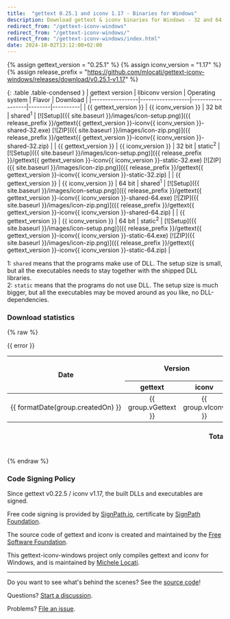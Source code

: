 ```yaml
---
title:  "gettext 0.25.1 and iconv 1.17 - Binaries for Windows"
description: Download gettext & iconv binaries for Windows - 32 and 64 bits - shared and static.
redirect_from: "/gettext-iconv-windows"
redirect_from: "/gettext-iconv-windows/"
redirect_from: "/gettext-iconv-windows/index.html"
date: 2024-10-02T13:12:00+02:00
---
```


{% assign gettext_version = "0.25.1" %}
{% assign iconv_version = "1.17" %}
{% assign release_prefix = "https://github.com/mlocati/gettext-iconv-windows/releases/download/v0.25.1-v1.17" %}

{: .table .table-condensed }
| gettext version | libiconv version | Operating system | Flavor | Download |
|-----------------|------------------|------------------|--------|----------|
| {{ gettext_version }} | {{ iconv_version }} | 32 bit | shared<sup>1</sup> | [![Setup]({{ site.baseurl }}/images/icon-setup.png)]({{ release_prefix }}/gettext{{ gettext_version }}-iconv{{ iconv_version }}-shared-32.exe) [![ZIP]({{ site.baseurl }}/images/icon-zip.png)]({{ release_prefix }}/gettext{{ gettext_version }}-iconv{{ iconv_version }}-shared-32.zip) |
| {{ gettext_version }} | {{ iconv_version }} | 32 bit | static<sup>2</sup> | [![Setup]({{ site.baseurl }}/images/icon-setup.png)]({{ release_prefix }}/gettext{{ gettext_version }}-iconv{{ iconv_version }}-static-32.exe) [![ZIP]({{ site.baseurl }}/images/icon-zip.png)]({{ release_prefix }}/gettext{{ gettext_version }}-iconv{{ iconv_version }}-static-32.zip) |
| {{ gettext_version }} | {{ iconv_version }} | 64 bit | shared<sup>1</sup> | [![Setup]({{ site.baseurl }}/images/icon-setup.png)]({{ release_prefix }}/gettext{{ gettext_version }}-iconv{{ iconv_version }}-shared-64.exe) [![ZIP]({{ site.baseurl }}/images/icon-zip.png)]({{ release_prefix }}/gettext{{ gettext_version }}-iconv{{ iconv_version }}-shared-64.zip) |
| {{ gettext_version }} | {{ iconv_version }} | 64 bit | static<sup>2</sup> | [![Setup]({{ site.baseurl }}/images/icon-setup.png)]({{ release_prefix }}/gettext{{ gettext_version }}-iconv{{ iconv_version }}-static-64.exe) [![ZIP]({{ site.baseurl }}/images/icon-zip.png)]({{ release_prefix }}/gettext{{ gettext_version }}-iconv{{ iconv_version }}-static-64.zip) |

1: `shared` means that the programs make use of DLL. The setup size is small, but all the executables needs to stay together with the shipped DLL libraries.  
2: `static` means that the programs do not use DLL. The setup size is much bigger, but all the executables may be moved around as you like, no DLL-dependencies.


### Download statistics

{% raw %}
<div id="giw-download-stats" v-cloak>
    <div v-if="error !== null" class="alert alert-danger" style="white-space: pre-wrap">{{ error }}</div>
    <i v-else-if="stats === null" class="fa-solid fa-sync fa-spin"></i>
    <div v-else>
        <table class="table table-striped" style="width: auto">
            <thead>
                <tr>
                    <th rowspan="3" style="text-align: center">Date</th>
                    <th rowspan="2" colspan="2" style="text-align: center">Version</th>
                    <th colspan="4" style="text-align: center">Shared</th>
				    <th colspan="4" style="text-align: center">Static</th>
				    <th rowspan="3" style="text-align: center">Total</th>
				    <th rowspan="3" style="text-align: center">Downloads/day</th>
			    </tr>
			    <tr>
				    <th colspan="2" style="text-align: center">32 bits</th>
				    <th colspan="2" style="text-align: center">64 bits</th>
				    <th colspan="2" style="text-align: center">32 bits</th>
				    <th colspan="2" style="text-align: center">64 bits</th>
			    </tr>
			    <tr>
				    <th rowspan="2" style="text-align: center">gettext</th>
				    <th rowspan="2" style="text-align: center">iconv</th>
				    <th style="text-align: center">exe</th>
				    <th style="text-align: center">zip</th>
				    <th style="text-align: center">exe</th>
				    <th style="text-align: center">zip</th>
				    <th style="text-align: center">exe</th>
				    <th style="text-align: center">zip</th>
				    <th style="text-align: center">exe</th>
				    <th style="text-align: center">zip</th>
			    </tr>
            </thead>
            <tbody>
                <tr v-for="group in stats.groups">
                    <td style="text-align: center">
                        <a v-bind:href="group.link" style="white-space: nowrap">{{ formatDate(group.createdOn) }}</a>
                    </td>
                    <td style="text-align: center">
                        {{ group.vGettext }}
                    </td>
                    <td style="text-align: center">
                        {{ group.vIconv }}
                    </td>
                    <td style="text-align: center">
                        {{ formatInt(group.shared32exe) }}
                    </td>
                    <td style="text-align: center">
                        {{ formatInt(group.shared32zip) }}
                    </td>
                    <td style="text-align: center">
                        {{ formatInt(group.shared64exe) }}
                    </td>
                    <td style="text-align: center">
                        {{ formatInt(group.shared64zip) }}
                    </td>
                    <td style="text-align: center">
                        {{ formatInt(group.static32exe) }}
                    </td>
                    <td style="text-align: center">
                        {{ formatInt(group.static32zip) }}
                    </td>
                    <td style="text-align: center">
                        {{ formatInt(group.static64exe) }}
                    </td>
                    <td style="text-align: center">
                        {{ formatInt(group.static64zip) }}
                    </td>
                    <td style="text-align: center">
                        {{ formatInt(group.total) }}
                    </td>
                    <td style="text-align: center">
                        {{ formatFloat(getGroupdDownloadsPerDay(group)) }}
                    </td>
                </tr>
            </tbody>
            <tfoot>
                <tr>
                    <th colspan="3" style="text-align: right">Total</th>
                    <td style="text-align: center">
                        {{ formatInt(stats.totals.shared32exe) }}
                    </td>
                    <td style="text-align: center">
                        {{ formatInt(stats.totals.shared32zip) }}
                    </td>
                    <td style="text-align: center">
                        {{ formatInt(stats.totals.shared64exe) }}
                    </td>
                    <td style="text-align: center">
                        {{ formatInt(stats.totals.shared64zip) }}
                    </td>
                    <td style="text-align: center">
                        {{ formatInt(stats.totals.static32exe) }}
                    </td>
                    <td style="text-align: center">
                        {{ formatInt(stats.totals.static32zip) }}
                    </td>
                    <td style="text-align: center">
                        {{ formatInt(stats.totals.static64exe) }}
                    </td>
                    <td style="text-align: center">
                        {{ formatInt(stats.totals.static64zip) }}
                    </td>
                    <td style="text-align: center">
                        {{ formatInt(stats.totals.total) }}
                    </td>
                    <td>
                    </td>
                </tr>
            </tfoot>
        </table>
    </div>
</div>
{% endraw %}


### Code Signing Policy

Since gettext v0.22.5 / iconv v1.17, the built DLLs and executables are signed.

Free code signing is provided by [SignPath.io](https://about.signpath.io/), certificate by [SignPath Foundation](https://signpath.org/).

The source code of gettext and iconv is created and maintained by the [Free Software Foundation](https://www.fsf.org/).

This gettext-iconv-windows project only compiles gettext and iconv for Windows, and is maintained by [Michele Locati](https://mlocati.github.io).

----

Do you want to see what's behind the scenes? See the [source code](https://github.com/mlocati/gettext-iconv-windows)!

Questions? [Start a discussion](https://github.com/mlocati/gettext-iconv-windows/discussions).

Problems? [File an issue](https://github.com/mlocati/gettext-iconv-windows/issues).

<script src="{{ "/js/vue.js?3.5.11" | prepend: site.baseurl }}"></script>
<script src="{{ "/js/gettext-iconv-windows.js?5" | prepend: site.baseurl }}"></script>